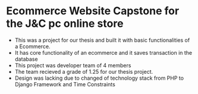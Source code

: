 # Ecommerce Website Capstone for the J&C pc online store
- This was a project for our thesis and built it with basic functionalities of a Ecommerce.
- It has core functionality of an ecommerce and it saves transaction in the database
- This project was developer team of 4 members
- The team recieved a grade of 1.25 for our thesis project.
- Design was lacking due to changed of technology stack from PHP to Django Framework and Time Constraints
